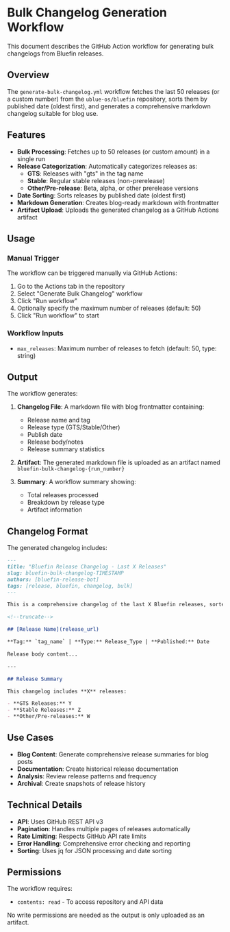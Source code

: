 # Bulk Changelog Generation Workflow

This document describes the GitHub Action workflow for generating bulk changelogs from Bluefin releases.

## Overview

The `generate-bulk-changelog.yml` workflow fetches the last 50 releases (or a custom number) from the `ublue-os/bluefin` repository, sorts them by published date (oldest first), and generates a comprehensive markdown changelog suitable for blog use.

## Features

- **Bulk Processing**: Fetches up to 50 releases (or custom amount) in a single run
- **Release Categorization**: Automatically categorizes releases as:
  - **GTS**: Releases with "gts" in the tag name
  - **Stable**: Regular stable releases (non-prerelease)
  - **Other/Pre-release**: Beta, alpha, or other prerelease versions
- **Date Sorting**: Sorts releases by published date (oldest first)
- **Markdown Generation**: Creates blog-ready markdown with frontmatter
- **Artifact Upload**: Uploads the generated changelog as a GitHub Actions artifact

## Usage

### Manual Trigger

The workflow can be triggered manually via GitHub Actions:

1. Go to the Actions tab in the repository
2. Select "Generate Bulk Changelog" workflow
3. Click "Run workflow"
4. Optionally specify the maximum number of releases (default: 50)
5. Click "Run workflow" to start

### Workflow Inputs

- `max_releases`: Maximum number of releases to fetch (default: 50, type: string)

## Output

The workflow generates:

1. **Changelog File**: A markdown file with blog frontmatter containing:
   - Release name and tag
   - Release type (GTS/Stable/Other)
   - Publish date
   - Release body/notes
   - Release summary statistics

2. **Artifact**: The generated markdown file is uploaded as an artifact named `bluefin-bulk-changelog-{run_number}`

3. **Summary**: A workflow summary showing:
   - Total releases processed
   - Breakdown by release type
   - Artifact information

## Changelog Format

The generated changelog includes:

```markdown
---
title: "Bluefin Release Changelog - Last X Releases"
slug: bluefin-bulk-changelog-TIMESTAMP
authors: [bluefin-release-bot]
tags: [release, bluefin, changelog, bulk]
---

This is a comprehensive changelog of the last X Bluefin releases, sorted by publish date (oldest first).

<!--truncate-->

## [Release Name](release_url)

**Tag:** `tag_name` | **Type:** Release_Type | **Published:** Date

Release body content...

---

## Release Summary

This changelog includes **X** releases:

- **GTS Releases:** Y
- **Stable Releases:** Z
- **Other/Pre-releases:** W
```

## Use Cases

- **Blog Content**: Generate comprehensive release summaries for blog posts
- **Documentation**: Create historical release documentation
- **Analysis**: Review release patterns and frequency
- **Archival**: Create snapshots of release history

## Technical Details

- **API**: Uses GitHub REST API v3
- **Pagination**: Handles multiple pages of releases automatically
- **Rate Limiting**: Respects GitHub API rate limits
- **Error Handling**: Comprehensive error checking and reporting
- **Sorting**: Uses jq for JSON processing and date sorting

## Permissions

The workflow requires:
- `contents: read` - To access repository and API data

No write permissions are needed as the output is only uploaded as an artifact.